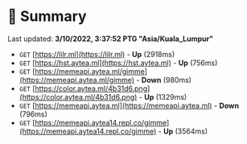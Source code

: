 # 📖 Summary
Last updated: **3/10/2022, 3:37:52 PTG "Asia/Kuala_Lumpur"**

- `GET` [https://lilr.ml](https://lilr.ml) - **Up** (2918ms)
- `GET` [https://hst.aytea.ml](https://hst.aytea.ml) - **Up** (756ms)
- `GET` [https://memeapi.aytea.ml/gimme](https://memeapi.aytea.ml/gimme) - **Down** (980ms)
- `GET` [https://color.aytea.ml/4b31d6.png](https://color.aytea.ml/4b31d6.png) - **Up** (1329ms)
- `GET` [https://memeapi.aytea.ml](https://memeapi.aytea.ml) - **Down** (796ms)
- `GET` [https://memeapi.aytea14.repl.co/gimme](https://memeapi.aytea14.repl.co/gimme) - **Up** (3564ms)
